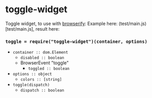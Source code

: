# toggle-widget

Toggle widget, to use with [browserify](http://browserify.org):
Example here: (test/main.js)[test/main.js], result here: 

### `toggle = require("toggle-widget")(container, options)`
  * `container :: dom.Element`
    * `disabled :: boolean`
    * BrowserEvent "toggle"
      * `toggled :: boolean`
  * `options :: object`
    * `colors :: [string]`
  * `toggle(dispatch)`
    * `dispatch :: boolean`
